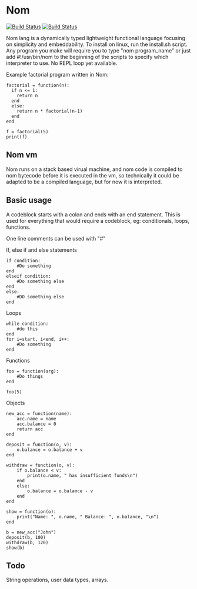 # Nom

[![Build Status](https://upload.wikimedia.org/wikipedia/commons/f/f8/License_icon-mit-88x31-2.svg)]()
[![Build Status](https://travis-ci.org/Mithreindeir/nom.svg?branch=master)](https://travis-ci.org/Mithreindeir/Nom)


Nom lang is a dynamically typed lightweight functional language focusing on simplicity and embeddability.
To install on linux, run the install.sh script. Any program you make will require you to type "nom program_name" or just add #!/usr/bin/nom to the beginning of the scripts to specify which interpreter to use. No REPL loop yet available.


Example factorial program written in Nom:


    factorial = function(n):
      if n <= 1:
        return n
      end
      else:
        return n * factorial(n-1)
      end
    end
    
    f = factorial(5)
    print(f)

## Nom vm
Nom runs on a stack based virual machine, and nom code is compiled to nom bytecode before it is executed in the vm, so technically it could be adapted to be a compiled language, but for now it is interpreted.

## Basic usage
A codeblock starts with a colon and ends with an end statement. This is used for everything that would require a codeblock, eg: conditionals, loops, functions.

One line comments can be used with "#"

If, else if and else statements

    if condition:
        #Do something
    end
    elseif condition:
        #Do something else
    end
    else:
        #DO something else
    end
Loops
  
    while condition:
        #do this
    end
    for i=start, i<end, i++:
        #Do something
    end

Functions

    foo = function(arg):
        #Do things
    end
    
    foo(5)
Objects

    new_acc = function(name):
        acc.name = name
        acc.balance = 0
        return acc
    end

    deposit = function(o, v):
	    o.balance = o.balance + v
    end

    withdraw = function(o, v):
        if o.balance < v:
            print(o.name, " has insufficient funds\n")
        end
        else:
            o.balance = o.balance - v
        end
    end

    show = function(o):
        print("Name: ", o.name, " Balance: ", o.balance, "\n")
    end

    b = new_acc("John")
    deposit(b, 100)
    withdraw(b, 120)
    show(b)


## Todo
String operations, user data types, arrays.
